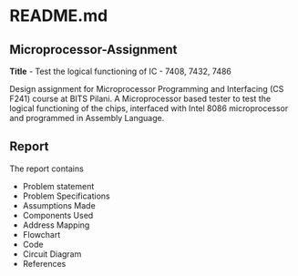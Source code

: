 # README.md
## Microprocessor-Assignment
 **Title** -  Test the logical functioning of IC - 7408, 7432, 7486

Design assignment for Microprocessor Programming and Interfacing (CS F241) course at BITS Pilani. A Microprocessor based tester to test the logical functioning of the chips, interfaced with Intel 8086 microprocessor and programmed in Assembly Language.

## Report
The report contains
* Problem statement
* Problem Specifications
* Assumptions Made
* Components Used
* Address Mapping
* Flowchart
* Code
* Circuit Diagram
* References
